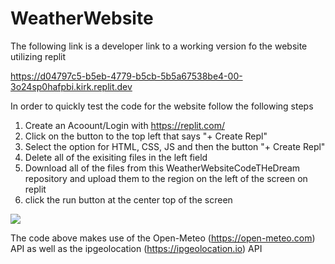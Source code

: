 # WeatherWebsite

The following link is a developer link to a working version fo the website utilizing replit

https://d04797c5-b5eb-4779-b5cb-5b5a67538be4-00-3o24sp0hafpbi.kirk.replit.dev

In order to quickly test the code for the website follow the following steps

1. Create an Acoount/Login with https://replit.com/
2. Click on the button to the top left that says "+ Create Repl"
3. Select the option for HTML, CSS, JS and then the button "+ Create Repl"
4. Delete all of the exisiting files in the left field
5. Download all of the files from this WeatherWebsiteCodeTHeDream repository and upload them to the region on the left of the screen on replit
6. click the run button at the center top of the screen

<a href="https://www.loom.com/share/daf9ec413b004459b4477a986f3807aa">
  <img style="max-width:300px;" src="https://cdn.loom.com/sessions/thumbnails/daf9ec413b004459b4477a986f3807aa-with-play.gif">
</a>

The code above makes use of the Open-Meteo (https://open-meteo.com) API as well as the ipgeolocation (https://ipgeolocation.io) API
